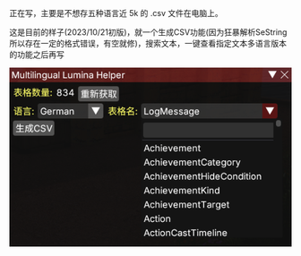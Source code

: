 正在写，主要是不想存五种语言近 5k 的 .csv 文件在电脑上。

这是目前的样子(2023/10/21初版)，就一个生成CSV功能(因为狂暴解析SeString所以存在一定的格式错误，有空就修)，搜索文本，一键查看指定文本多语言版本的功能之后再写

![1.0.0.0——1](Assest\1.0.0.0_1.png)

